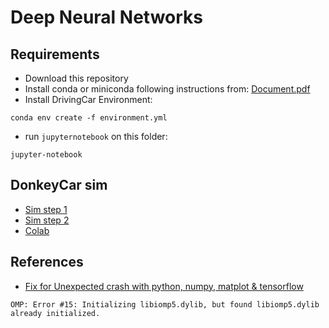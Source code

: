 # Deep Neural Networks #

## Requirements ##
- Download this repository
- Install conda or miniconda following instructions from: [Document.pdf](../InstalacionHerramientas.pdf)
- Install DrivingCar Environment:
```
conda env create -f environment.yml
```
- run `jupyternotebook` on this folder:
```
jupyter-notebook
```

## DonkeyCar sim
- [Sim step 1](https://docs.donkeycar.com/guide/install_software/#step-1-install-software-on-host-pc)
- [Sim step 2](https://docs.donkeycar.com/guide/simulator/)
- [Colab](https://colab.research.google.com/github/keras-team/keras-io/blob/master/examples/vision/ipynb/image_classification_from_scratch.ipynb)

## References ##
- [Fix for Unexpected crash with python, numpy, matplot & tensorflow](https://github.com/dmlc/xgboost/issues/1715)
```
OMP: Error #15: Initializing libiomp5.dylib, but found libiomp5.dylib already initialized.
```
